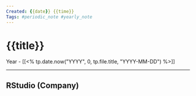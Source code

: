 ```yaml
---
Created: {{date}} {{time}}
Tags: #periodic_note #yearly_note
---
```


# {{title}}

 Year - [[<% tp.date.now("YYYY", 0, tp.file.title, "YYYY-MM-DD") %>]]

---



## RStudio (Company)


